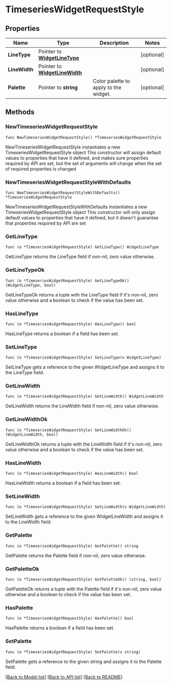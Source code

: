 # TimeseriesWidgetRequestStyle

## Properties

Name | Type | Description | Notes
------------ | ------------- | ------------- | -------------
**LineType** | Pointer to [**WidgetLineType**](WidgetLineType.md) |  | [optional] 
**LineWidth** | Pointer to [**WidgetLineWidth**](WidgetLineWidth.md) |  | [optional] 
**Palette** | Pointer to **string** | Color palette to apply to the widget. | [optional] 

## Methods

### NewTimeseriesWidgetRequestStyle

`func NewTimeseriesWidgetRequestStyle() *TimeseriesWidgetRequestStyle`

NewTimeseriesWidgetRequestStyle instantiates a new TimeseriesWidgetRequestStyle object
This constructor will assign default values to properties that have it defined,
and makes sure properties required by API are set, but the set of arguments
will change when the set of required properties is changed

### NewTimeseriesWidgetRequestStyleWithDefaults

`func NewTimeseriesWidgetRequestStyleWithDefaults() *TimeseriesWidgetRequestStyle`

NewTimeseriesWidgetRequestStyleWithDefaults instantiates a new TimeseriesWidgetRequestStyle object
This constructor will only assign default values to properties that have it defined,
but it doesn't guarantee that properties required by API are set

### GetLineType

`func (o *TimeseriesWidgetRequestStyle) GetLineType() WidgetLineType`

GetLineType returns the LineType field if non-nil, zero value otherwise.

### GetLineTypeOk

`func (o *TimeseriesWidgetRequestStyle) GetLineTypeOk() (WidgetLineType, bool)`

GetLineTypeOk returns a tuple with the LineType field if it's non-nil, zero value otherwise
and a boolean to check if the value has been set.

### HasLineType

`func (o *TimeseriesWidgetRequestStyle) HasLineType() bool`

HasLineType returns a boolean if a field has been set.

### SetLineType

`func (o *TimeseriesWidgetRequestStyle) SetLineType(v WidgetLineType)`

SetLineType gets a reference to the given WidgetLineType and assigns it to the LineType field.

### GetLineWidth

`func (o *TimeseriesWidgetRequestStyle) GetLineWidth() WidgetLineWidth`

GetLineWidth returns the LineWidth field if non-nil, zero value otherwise.

### GetLineWidthOk

`func (o *TimeseriesWidgetRequestStyle) GetLineWidthOk() (WidgetLineWidth, bool)`

GetLineWidthOk returns a tuple with the LineWidth field if it's non-nil, zero value otherwise
and a boolean to check if the value has been set.

### HasLineWidth

`func (o *TimeseriesWidgetRequestStyle) HasLineWidth() bool`

HasLineWidth returns a boolean if a field has been set.

### SetLineWidth

`func (o *TimeseriesWidgetRequestStyle) SetLineWidth(v WidgetLineWidth)`

SetLineWidth gets a reference to the given WidgetLineWidth and assigns it to the LineWidth field.

### GetPalette

`func (o *TimeseriesWidgetRequestStyle) GetPalette() string`

GetPalette returns the Palette field if non-nil, zero value otherwise.

### GetPaletteOk

`func (o *TimeseriesWidgetRequestStyle) GetPaletteOk() (string, bool)`

GetPaletteOk returns a tuple with the Palette field if it's non-nil, zero value otherwise
and a boolean to check if the value has been set.

### HasPalette

`func (o *TimeseriesWidgetRequestStyle) HasPalette() bool`

HasPalette returns a boolean if a field has been set.

### SetPalette

`func (o *TimeseriesWidgetRequestStyle) SetPalette(v string)`

SetPalette gets a reference to the given string and assigns it to the Palette field.


[[Back to Model list]](../README.md#documentation-for-models) [[Back to API list]](../README.md#documentation-for-api-endpoints) [[Back to README]](../README.md)


